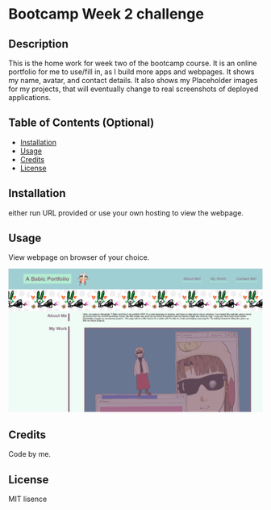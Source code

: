 # Bootcamp Week 2 challenge

## Description

This is the home work for week two of the bootcamp course.
It is an online portfolio for me to use/fill in, as I build more apps and webpages. It shows my name, avatar, and contact details. 
It also shows my Placeholder images for my projects, that will eventually change to real screenshots of deployed applications.

## Table of Contents (Optional)

- [Installation](#installation)
- [Usage](#usage)
- [Credits](#credits)
- [License](#license)

## Installation

either run URL provided or use your own hosting to view the webpage.

## Usage

View webpage on browser of your choice.

![picture of the webpage](./screenshot/screenshot.png)

## Credits

Code by me.

## License

 MIT lisence
